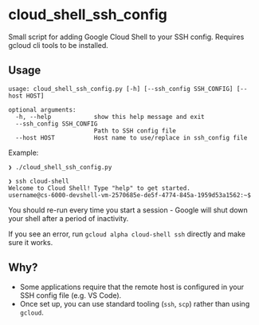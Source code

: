 # cloud_shell_ssh_config

Small script for adding Google Cloud Shell to your SSH config.
Requires gcloud cli tools to be installed.

## Usage

```
usage: cloud_shell_ssh_config.py [-h] [--ssh_config SSH_CONFIG] [--host HOST]

optional arguments:
  -h, --help            show this help message and exit
  --ssh_config SSH_CONFIG
                        Path to SSH config file
  --host HOST           Host name to use/replace in ssh_config file
```

Example:
```
❯ ./cloud_shell_ssh_config.py 

❯ ssh cloud-shell
Welcome to Cloud Shell! Type "help" to get started.
username@cs-6000-devshell-vm-2570685e-de5f-4774-845a-1959d53a1562:~$ 
```

You should re-run every time you start a session - Google will shut down your shell after a period of inactivity.

If you see an error, run `gcloud alpha cloud-shell ssh` directly and make sure it works.

## Why?

- Some applications require that the remote host is configured in your SSH config file (e.g. VS Code).
- Once set up, you can use standard tooling (`ssh`, `scp`) rather than using `gcloud`.
